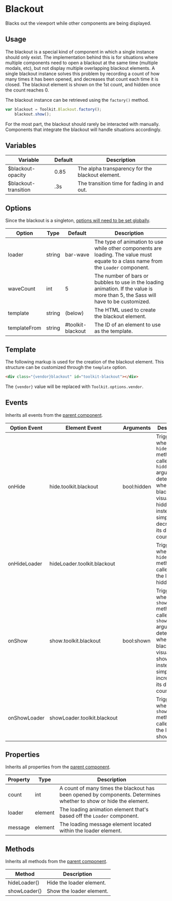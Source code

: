 # Blackout #

Blacks out the viewport while other components are being displayed.

## Usage ##

The blackout is a special kind of component in which a single instance should only exist.
The implementation behind this is for situations where multiple components need to open a blackout at
the same time (multiple modals, etc), but not display multiple overlapping blackout elements.
A single blackout instance solves this problem by recording a count of how many times it has been opened,
and decreases that count each time it is closed. The blackout element is shown on the 1st count, and
hidden once the count reaches 0.

The blackout instance can be retrieved using the `factory()` method.

```javascript
var blackout = Toolkit.Blackout.factory();
    blackout.show();
```

For the most part, the blackout should rarely be interacted with manually.
Components that integrate the blackout will handle situations accordingly.

## Variables ##

<table class="table data-table">
    <thead>
        <tr>
            <th>Variable</th>
            <th>Default</th>
            <th>Description</th>
        </tr>
    </thead>
    <tbody>
        <tr>
            <td>$blackout-opacity</td>
            <td>0.85</td>
            <td>The alpha transparency for the blackout element.</td>
        </tr>
        <tr>
            <td>$blackout-transition</td>
            <td>.3s</td>
            <td>The transition time for fading in and out.</td>
        </tr>
    </tbody>
</table>

## Options ##

Since the blackout is a singleton, [options will need to be set globally](../development/js.md#options).

<table class="table data-table">
    <thead>
        <tr>
            <th>Option</th>
            <th>Type</th>
            <th>Default</th>
            <th>Description</th>
        </tr>
    </thead>
    <tbody>
        <tr>
            <td>loader</td>
            <td>string</td>
            <td>bar-wave</td>
            <td>
                The type of animation to use while other components are loading.
                The value must equate to a class name from the <code>Loader</code> component.
            </td>
        </tr>
        <tr>
            <td>waveCount</td>
            <td>int</td>
            <td>5</td>
            <td>
                The number of bars or bubbles to use in the loading animation.
                If the value is more than 5, the Sass will have to be customized.
            </td>
        </tr>
        <tr>
            <td>template</td>
            <td>string</td>
            <td>(below)</td>
            <td>The HTML used to create the blackout element.</td>
        </tr>
        <tr>
            <td>templateFrom</td>
            <td>string</td>
            <td>#toolkit-blackout</td>
            <td>The ID of an element to use as the template.</td>
        </tr>
    </tbody>
</table>

## Template ##

The following markup is used for the creation of the blackout element.
This structure can be customized through the `template` option.

```html
<div class="{vendor}blackout" id="toolkit-blackout"></div>
```

The `{vendor}` value will be replaced with `Toolkit.options.vendor`.

## Events ##

Inherits all events from the [parent component](../development/js.md#events).

<table class="table data-table">
    <thead>
        <tr>
            <th>Option Event</th>
            <th>Element Event</td>
            <th>Arguments</th>
            <th>Description</th>
        </tr>
    </thead>
    <tbody>
        <tr>
            <td>onHide</td>
            <td>hide.toolkit.blackout</td>
            <td>bool:hidden</td>
            <td>
                Triggered when the <code>hide()</code> method is called.
                The <code>hidden</code> argument determines when the blackout is visually hidden,
                instead of simply decreasing its display count.
            </td>
        </tr>
        <tr>
            <td>onHideLoader</td>
            <td>hideLoader.toolkit.blackout</td>
            <td></td>
            <td>Triggered when the <code>hideLoader()</code> method is called and the loader is hidden.</td>
        </tr>
        <tr>
            <td>onShow</td>
            <td>show.toolkit.blackout</td>
            <td>bool:shown</td>
            <td>
                Triggered when the <code>show()</code> method is called.
                The <code>shown</code> argument determines when the blackout is visually shown,
                instead of simply increasing its display count.
            </td>
        </tr>
        <tr>
            <td>onShowLoader</td>
            <td>showLoader.toolkit.blackout</td>
            <td></td>
            <td>Triggered when the <code>showLoader()</code> method is called and the loader is shown.</td>
        </tr>
    </tbody>
</table>

## Properties ##

Inherits all properties from the [parent component](../development/js.md#properties).

<table class="table data-table">
    <thead>
        <tr>
            <th>Property</th>
            <th>Type</th>
            <th>Description</th>
        </tr>
    </thead>
    <tbody>
        <tr>
            <td>count</td>
            <td>int</td>
            <td>
                A count of many times the blackout has been opened by components.
                Determines whether to show or hide the element.
            </td>
        </tr>
        <tr>
            <td>loader</td>
            <td>element</td>
            <td>The loading animation element that's based off the <code>Loader</code> component.</td>
        </tr>
        <tr>
            <td>message</td>
            <td>element</td>
            <td>The loading message element located within the loader element.</td>
        </tr>
    </tbody>
</table>

## Methods ##

Inherits all methods from the [parent component](../development/js.md#methods).

<table class="table data-table">
    <thead>
        <tr>
            <th>Method</th>
            <th>Description</th>
        </tr>
    </thead>
    <tbody>
        <tr>
            <td>hideLoader()</td>
            <td>Hide the loader element.</td>
        </tr>
        <tr>
            <td>showLoader()</td>
            <td>Show the loader element.</td>
        </tr>
    </tbody>
</table>